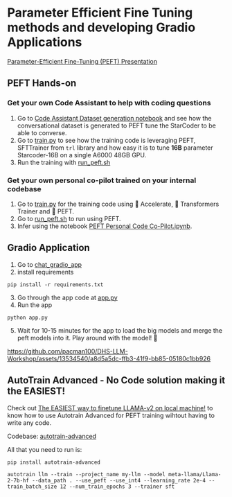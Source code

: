 # Parameter Efficient Fine Tuning methods and developing Gradio Applications

[Parameter-Efficient Fine-Tuning (PEFT) Presentation](https://docs.google.com/presentation/d/1fY5w1_3lPu7CttZOjNG8InuN6-n-H3COWKuSB9uuhZs/edit?usp=sharing)


## PEFT Hands-on

### Get your own Code Assistant to help with coding questions

1. Go to [Code Assistant Dataset generation notebook](../code_assistant/dataset_generation/) and see how the conversational dataset is generated to PEFT tune the StarCoder to be able to converse.
2. Go to [train.py](../code_assistant/training/train.py) to see how the training code is leveraging PEFT, SFTTrainer from `trl` library and how easy it is to tune **16B** parameter  Starcoder-16B on a single A6000 48GB GPU.
3. Run the training with [run_peft.sh](../code_assistant/training/run_peft.sh) 

### Get your own personal co-pilot trained on your internal codebase

1. Go to [train.py](../personal_copilot/training/train.py) for the training code using 🤗 Accelerate, 🤗 Transformers Trainer and 🤗 PEFT.
2. Go to [run_peft.sh](../personal_copilot/training/run_peft.sh) to run using PEFT.
3. Infer using the notebook [PEFT Personal Code Co-Pilot.ipynb](../5_Module/PEFT_Personal_Code_CoPilot.ipynb).

## Gradio Application

1. Go to [chat_gradio_app](../5_Module/chat_gradio_app)
2. install requirements
```
pip install -r requirements.txt
```
3. Go through the app code at [app.py](../5_Module/chat_gradio_app/app.py)
4. Run the app
```
python app.py
```
5. Wait for 10-15 minutes for the app to load the big models and merge the peft models into it. Play around with the model! 🤗

https://github.com/pacman100/DHS-LLM-Workshop/assets/13534540/a8d5a5dc-ffb3-41f9-bb85-05180c1bb926

## AutoTrain Advanced - No Code solution making it the EASIEST!

Check out [The EASIEST way to finetune LLAMA-v2 on local machine!](https://youtu.be/3fsn19OI_C8) to know how to use Autotrain Advanced for PEFT training wihtout having to write any code.

Codebase: [autotrain-advanced](https://github.com/huggingface/autotrain-advanced)

All that you need to run is:
```
pip install autotrain-advanced

autotrain llm --train --project_name my-llm --model meta-llama/Llama-2-7b-hf --data_path . --use_peft --use_int4 --learning_rate 2e-4 --train_batch_size 12 --num_train_epochs 3 --trainer sft
``` 